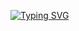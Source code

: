 <a href="https://git.io/typing-svg"><img src="https://readme-typing-svg.herokuapp.com?font=Monomaniac+One&duration=500&pause=400&color=14E414&random=false&width=435&lines=%3E_;+" alt="Typing SVG" /></a>
<!--
[![Typing SVG](https://readme-typing-svg.herokuapp.com?font=Kode+Mono&pause=300&color=28F71A&random=false&width=435&lines=Welcome,+Pilgrims!;Here+be+dragons...;...and+perhaps+some+untested+code...;So+have+a+look+around!;+)](https://git.io/typing-svg)
**arkahcuk/arkahcuk** is a ✨ _special_ ✨ repository because its `README.md` (this file) appears on your GitHub profile.

Here are some ideas to get you started:

- 🔭 I’m currently working on ...
- 🌱 I’m currently learning ...
- 👯 I’m looking to collaborate on ...
- 🤔 I’m looking for help with ...
- 💬 Ask me about ...
- 📫 How to reach me: ...
- 😄 Pronouns: ...
- ⚡ Fun fact: ...
-->
